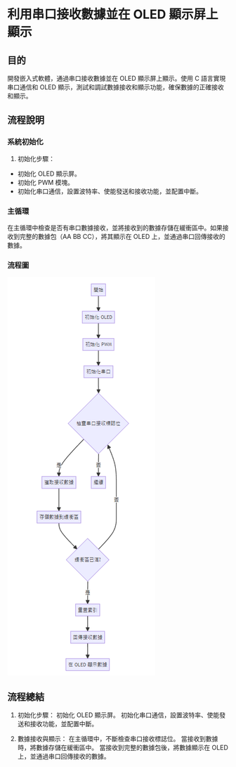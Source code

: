 # 利用串口接收數據並在 OLED 顯示屏上顯示

## 目的
開發嵌入式軟體，通過串口接收數據並在 OLED 顯示屏上顯示。使用 C 語言實現串口通信和 OLED 顯示，測試和調試數據接收和顯示功能，確保數據的正確接收和顯示。

## 流程說明
### 系統初始化
1. 初始化步驟：
- 初始化 OLED 顯示屏。
- 初始化 PWM 模塊。
- 初始化串口通信，設置波特率、使能發送和接收功能，並配置中斷。
### 主循環
在主循環中檢查是否有串口數據接收，並將接收到的數據存儲在緩衝區中。如果接收到完整的數據包（AA BB CC），將其顯示在 OLED 上，並通過串口回傳接收的數據。
### 流程圖
![流程圖](images/流程圖.png)

## 流程總結
1. 初始化步驟：
初始化 OLED 顯示屏。
初始化串口通信，設置波特率、使能發送和接收功能，並配置中斷。

2. 數據接收與顯示：
在主循環中，不斷檢查串口接收標誌位。
當接收到數據時，將數據存儲在緩衝區中。
當接收到完整的數據包後，將數據顯示在 OLED 上，並通過串口回傳接收的數據。